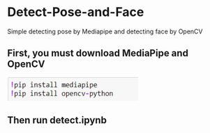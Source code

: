 # Detect-Pose-and-Face
Simple detecting pose by Mediapipe and detecting face by OpenCV
## First, you must download MediaPipe and OpenCV
<img src='demo1.png' width='300'>

## Then run detect.ipynb
